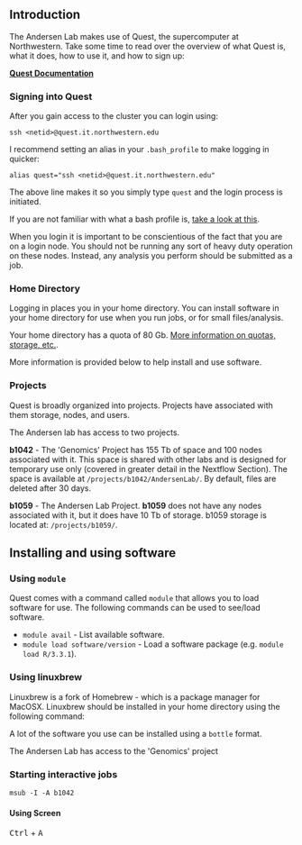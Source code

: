 ## Introduction

The Andersen Lab makes use of Quest, the supercomputer at Northwestern. Take some time to read over the overview of what Quest is, what it does, how to use it, and how to sign up:

__[Quest Documentation](http://www.it.northwestern.edu/research/user-services/quest/index.html)__

### Signing into Quest

After you gain access to the cluster you can login using:

```
ssh <netid>@quest.it.northwestern.edu
```

I recommend setting an alias in your `.bash_profile` to make logging in quicker:

```
alias quest="ssh <netid>@quest.it.northwestern.edu"
```

The above line makes it so you simply type `quest` and the login process is initiated. 

If you are not familiar with what a bash profile is, [take a look at this](https://www.quora.com/What-is-bash_profile-and-what-is-its-use).

When you login it is important to be conscientious of the fact that you are on a login node. You should not be running any sort of heavy duty operation on these nodes. Instead, any analysis you perform should be submitted as a job. 

### Home Directory

Logging in places you in your home directory. You can install software in your home directory for use when you run jobs, or for small files/analysis.

Your home directory has a quota of 80 Gb. [More information on quotas, storage, etc.](http://www.it.northwestern.edu/research/user-services/quest/file-systems.html).

More information is provided below to help install and use software.

### Projects

Quest is broadly organized into projects. Projects have associated with them storage, nodes, and users.

The Andersen lab has access to two projects.

__b1042__ - The 'Genomics' Project has 155 Tb of space and 100 nodes associated with it. This space is shared with other labs and is designed for temporary use only (covered in greater detail in the Nextflow Section). The space is available at `/projects/b1042/AndersenLab/`. By default, files are deleted after 30 days.

__b1059__ - The Andersen Lab Project. __b1059__ does not have any nodes associated with it, but it does have 10 Tb of storage. b1059 storage is located at: `/projects/b1059/`.

## Installing and using software

### Using `module`

Quest comes with a command called `module` that allows you to load software for use. The following commands can be used to see/load software.

* `module avail` - List available software.
* `module load software/version` - Load a software package (e.g. `module load R/3.3.1`).

### Using linuxbrew

Linuxbrew is a fork of Homebrew - which is a package manager for MacOSX. Linuxbrew should be installed in your home directory using the following command:

A lot of the software you use can be installed using a `bottle` format. 


The Andersen Lab has access to the 'Genomics' project

### Starting interactive jobs

```
msub -I -A b1042
```

#### Using Screen

<kbd>Ctrl</kbd> + <kbd>A</kbd>
